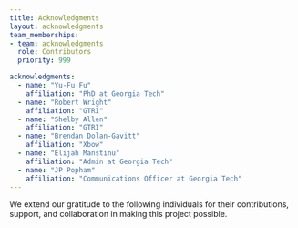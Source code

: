 ```yaml
---
title: Acknowledgments
layout: acknowledgments
team_memberships:
- team: acknowledgments
  role: Contributors
  priority: 999

acknowledgments:
  - name: "Yu-Fu Fu"
    affiliation: "PhD at Georgia Tech"
  - name: "Robert Wright"
    affiliation: "GTRI"
  - name: "Shelby Allen"
    affiliation: "GTRI"
  - name: "Brendan Dolan-Gavitt"
    affiliation: "Xbow"
  - name: "Elijah Manstinu"
    affiliation: "Admin at Georgia Tech"
  - name: "JP Popham"
    affiliation: "Communications Officer at Georgia Tech"
---
```


We extend our gratitude to the following individuals for their contributions, support, and collaboration in making this project possible.
